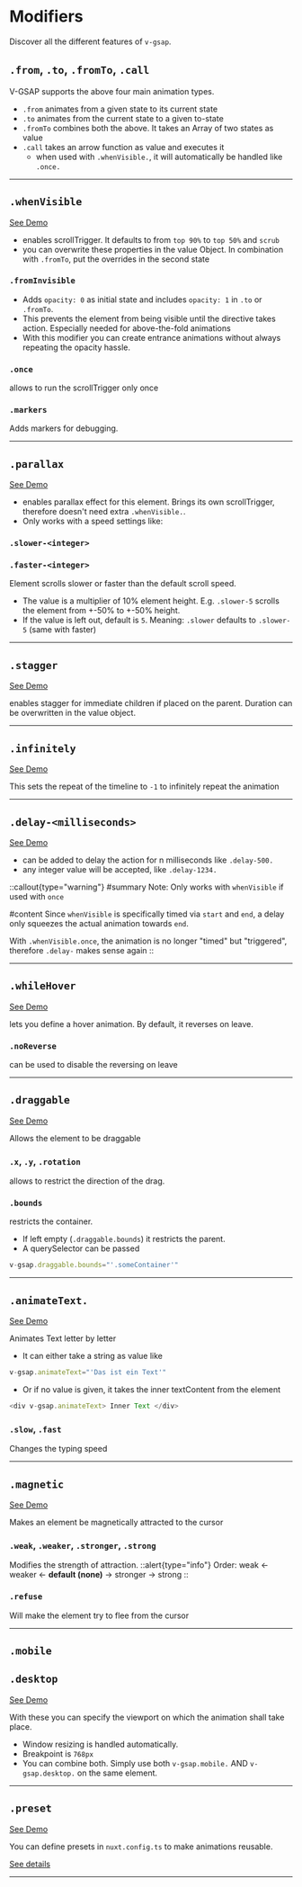 # Modifiers

Discover all the different features of `v-gsap`.

## `.from`, `.to`, `.fromTo`, `.call`

V-GSAP supports the above four main animation types.

- `.from` animates from a given state to its current state
- `.to` animates from the current state to a given to-state
- `.fromTo` combines both the above. It takes an Array of two states as value
- `.call` takes an arrow function as value and executes it
  - when used with `.whenVisible.`, it will automatically be handled like `.once.`

---

## `.whenVisible` 
[See Demo](/playground#whenvisible)
  - enables scrollTrigger. It defaults to from `top 90%` to `top 50%` and `scrub`
  - you can overwrite these properties in the value Object. In combination with `.fromTo`, put the overrides in the second state
  

### `.fromInvisible`
- Adds `opacity: 0` as initial state and includes `opacity: 1` in `.to` or `.fromTo`.
- This prevents the element from being visible until the directive takes action. Especially needed for above-the-fold animations
- With this modifier you can create entrance animations without always repeating the opacity hassle.
### `.once`
allows to run the scrollTrigger only once
### `.markers`
Adds markers for debugging.

---

## `.parallax`
[See Demo](/playground#parallax)
  - enables parallax effect for this element. Brings its own scrollTrigger, therefore doesn't need extra `.whenVisible.`.
  - Only works with a speed settings like:

### `.slower-<integer>`
### `.faster-<integer>`

Element scrolls slower or faster than the default scroll speed.

  - The value is a multiplier of 10% element height. E.g. `.slower-5` scrolls the element from +-50% to +-50% height.
  - If the value is left out, default is `5`. Meaning: `.slower` defaults to `.slower-5` (same with faster)

---

## `.stagger`
[See Demo](/playground#stagger)

enables stagger for immediate children if placed on the parent. 
Duration can be overwritten in the value object.

---

## `.infinitely`
[See Demo](/playground#infinitely)

This sets the repeat of the timeline to `-1` to infinitely repeat the animation

---

## `.delay-<milliseconds>`
[See Demo](/playground#delay)

- can be added to delay the action for n milliseconds like `.delay-500.`
- any integer value will be accepted, like `.delay-1234.`

::callout{type="warning"}
#summary
Note: Only works with `whenVisible` if used with `once`

#content
Since `whenVisible` is specifically timed via `start` and `end`, a delay only squeezes the actual animation towards `end`.

With `.whenVisible.once`, the animation is no longer "timed" but "triggered", therefore `.delay-` makes sense again
::

---

## `.whileHover`
[See Demo](/playground#whilehover)

lets you define a hover animation. By default, it reverses on leave.

### `.noReverse`

can be used to disable the reversing on leave

---

## `.draggable`
[See Demo](/playground#draggable)

Allows the element to be draggable

### `.x`, `.y`, `.rotation`

allows to restrict the direction of the drag. 

### `.bounds` 

restricts the container. 
- If left empty (`.draggable.bounds`) it restricts the parent. 
- A querySelector can be passed 

```ts
v-gsap.draggable.bounds="'.someContainer'"
```

---

## `.animateText.`
[See Demo](/playground#animatetext)

Animates Text letter by letter

- It can either take a string as value like 
```ts
v-gsap.animateText="'Das ist ein Text'"
```
- Or if no value is given, it takes the inner textContent from the element 
```ts
<div v-gsap.animateText> Inner Text </div>
```

### `.slow`, `.fast`

Changes the typing speed

---

## `.magnetic`
[See Demo](/playground#magnetic)

Makes an element be magnetically attracted to the cursor

### `.weak`, `.weaker`, `.stronger`, `.strong`

Modifies the strength of attraction. 
::alert{type="info"}
Order: weak <- weaker <- **default (none)** -> stronger -> strong
::

### `.refuse`
Will make the element try to flee from the cursor

---

## `.mobile`
## `.desktop`
[See Demo](/playground#desktop)

With these you can specify the viewport on which the animation shall take place.
- Window resizing is handled automatically.
- Breakpoint is `768px`
- You can combine both. Simply use both `v-gsap.mobile.` AND `v-gsap.desktop.` on the same element.

---

## `.preset`
[See Demo](/playground#preset)

You can define presets in `nuxt.config.ts` to make animations reusable.

[See details](/usage/presets)

---

